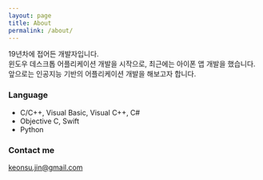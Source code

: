 ```yaml
---
layout: page
title: About
permalink: /about/
---
```


19년차에 접어든 개발자입니다.<br/>
윈도우 데스크톱 어플리케이션 개발을 시작으로,
최근에는 아이폰 앱 개발을 했습니다.<br/>
앞으로는 인공지능 기반의 어플리케이션 개발을 해보고자 합니다.



### Language

* C/C++, Visual Basic, Visual C++, C# 
* Objective C, Swift
* Python



### Contact me

[keonsu.jin@gmail.com](mailto:keonsu.jin@gmail.com)
